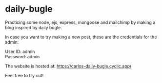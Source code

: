 # daily-bugle
Practicing some node, ejs, express, mongoose and mailchimp by making a blog inspired by daily bugle.

In case you want to try making a new post, these are the credentials for the admin:

User ID: admin
<br>
Password: admin

The website is hosted at: https://carlos-daily-bugle.cyclic.app/

Feel free to try out!
